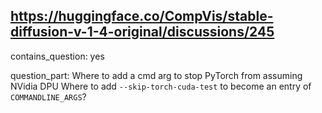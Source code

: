 ## https://huggingface.co/CompVis/stable-diffusion-v-1-4-original/discussions/245

contains_question: yes

question_part: 
Where to add a cmd arg to stop PyTorch from assuming NVidia DPU
Where to add `--skip-torch-cuda-test` to become an entry of `COMMANDLINE_ARGS`?